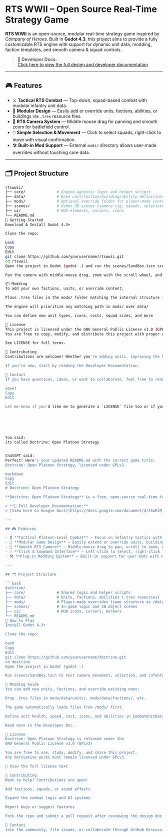# RTS WWII – Open Source Real-Time Strategy Game

**RTS WWII** is an open-source, modular real-time strategy game inspired by *Company of Heroes*. Built in **Godot 4.3**, this project aims to provide a fully customizable RTS engine with support for dynamic unit data, modding, faction templates, and smooth camera & squad controls.

> **📄 Developer Docs:**  
> [Click here to view the full design and developer documentation](https://docs.google.com/document/d/1SwRlM_GhbNZIEyF8fDz9QOazDvM4ad_Nv64w7ouSOMM/edit?usp=sharing)

---

## 🎮 Features

- ⚔️ **Tactical RTS Combat** — Top-down, squad-based combat with modular infantry unit data.
- 🧠 **Modular Design** — Easily add or override units, factions, abilities, or buildings via `.tres` resource files.
- 🎥 **RTS Camera System** — Middle mouse drag for panning and smooth zoom for battlefield control.
- 🖱️ **Simple Selection & Movement** — Click to select squads, right-click to move with visual confirmation.
- 🛠️ **Built-in Mod Support** — External `mods/` directory allows user-made overrides without touching core data.

---

## 🗂️ Project Structure

```bash
rtswwii/
├── core/              # Engine-agnostic logic and helper scripts
├── data/              # Base unit/faction/building/ability definitions (.tres)
├── mods/              # Optional override folder for player-made content
├── scenes/            # Godot 3D scenes (camera rig, squads, selection logic)
├── ui/                # HUD elements, cursors, icons
└── README.md
🚀 Getting Started
Download & Install Godot 4.3+

Clone the repo:

bash
Copy
Edit
git clone https://github.com/yourusername/rtswwii.git
cd rtswwii
Open the project in Godot (godot .) and run the scenes/SandBox.tscn scene.

Pan the camera with middle-mouse drag, zoom with the scroll wheel, and control units with left/right click.

📦 Modding
To add your own factions, units, or override content:

Place .tres files in the mods/ folder matching the internal structure (mods/data/units/YourUnit.tres)

The engine will prioritize any matching path in mods/ over data/

You can define new unit types, icons, costs, squad sizes, and more

📜 License
This project is licensed under the GNU General Public License v3.0 (GPLv3).
You are free to copy, modify, and distribute this project with proper attribution. Any derivative works must remain under the same license.

See LICENSE for full terms.

🤝 Contributing
Contributions are welcome! Whether you're adding units, improving the UI, fixing bugs, or expanding AI behavior—feel free to fork and submit a pull request.

If you’re new, start by reading the Developer Documentation.

💬 Contact
If you have questions, ideas, or want to collaborate, feel free to reach out via GitHub Issues or Discussions.

vbnet
Copy
Edit

Let me know if you'd like me to generate a `LICENSE` file too or if you want help linking this to an actual GitHub repo!






You said:
its called Doctrine: Open Platoon Strategy


ChatGPT said:
Perfect! Here's your updated README.md with the correct game title:
Doctrine: Open Platoon Strategy, licensed under GPLv3.

markdown
Copy
Edit
# Doctrine: Open Platoon Strategy

**Doctrine: Open Platoon Strategy** is a free, open-source real-time tactics game inspired by *Company of Heroes*. Built using **Godot 4.3**, it offers a fully moddable framework for creating dynamic RTS scenarios with customizable factions, squads, and battlefield logic.

> **📄 Full Developer Documentation:**  
> [View here on Google Docs](https://docs.google.com/document/d/1SwRlM_GhbNZIEyF8fDz9QOazDvM4ad_Nv64w7ouSOMM/edit?usp=sharing)

---

## 🎮 Features

- 🎖️ **Tactical Platoon-Level Combat** — Focus on infantry tactics with data-driven unit definitions.
- 🧩 **Modular Game Design** — Easily extend or override units, buildings, and abilities via `.tres` files.
- 🎥 **Smooth RTS Camera** — Middle-mouse drag to pan, scroll to zoom, and survey the battlefield in style.
- 🖱️ **Click & Command Interface** — Left-click to select, right-click to issue movement orders.
- 🛠️ **Plug-in Modding System** — Built-in support for user mods with no need to modify core files.

---

## 🗂️ Project Structure

```bash
doctrine/
├── core/              # Shared logic and helper scripts
├── data/              # Units, factions, abilities (.tres resources)
├── mods/              # Player-made overrides (same structure as /data)
├── scenes/            # In-game logic and 3D object scenes
├── ui/                # HUD icons, cursors, markers
└── README.md
🚀 How to Play
Install Godot 4.3+

Clone the repo:

bash
Copy
Edit
git clone https://github.com/yourusername/doctrine.git
cd doctrine
Open the project in Godot (godot .)

Run scenes/SandBox.tscn to test camera movement, selection, and infantry orders.

🔧 Modding Guide
You can add new units, factions, and override existing ones:

Drop .tres files in mods/data/units/, mods/data/factions/, etc.

The game automatically loads files from /mods/ first.

Define unit health, speed, cost, icons, and abilities in CombatUnitData.gd

Read more in the Developer Doc.

📜 License
Doctrine: Open Platoon Strategy is released under the
GNU General Public License v3.0 (GPLv3)

You are free to use, study, modify, and share this project.
Any derivative works must remain licensed under GPLv3.

🔗 View the full license text

🤝 Contributing
Want to help? Contributions are open!

Add factions, squads, or sound effects

Expand the combat logic and AI systems

Report bugs or suggest features

Fork the repo and submit a pull request after reviewing the design doc.

💬 Contact
Join the community, file issues, or collaborate through GitHub Discussions.
